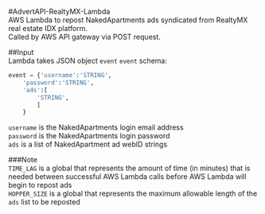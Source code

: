 #AdvertAPI-RealtyMX-Lambda  
AWS Lambda to repost NakedApartments ads syndicated from RealtyMX real estate IDX platform.  
Called by AWS API gateway via POST request.

##Input  
Lambda takes JSON object `event`
`event` schema:  
``` python 
event = {'username':'STRING',
	'password':'STRING',
	'ads':[
		'STRING',
		]
	}
```
`username` is the NakedApartments login email address  
`password` is the NakedApartments login password  
`ads` is a list of NakedApartment ad webID strings  

###Note  
`TIME_LAG` is a global that represents the amount of time (in minutes) that is needed between successful AWS Lambda calls before AWS Lambda will begin to repost ads  
`HOPPER_SIZE` is a global that represents the maximum allowable length of the `ads` list to be reposted  

  